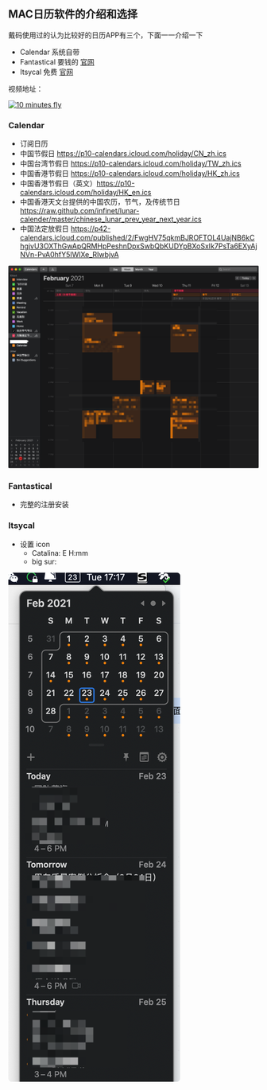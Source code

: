 ## MAC日历软件的介绍和选择
戴码使用过的认为比较好的日历APP有三个，下面一一介绍一下
- Calendar 系统自带
- Fantastical 要钱的 [官网](https://flexibits.com/fantastical)
- Itsycal 免费 [官网](https://www.mowglii.com/itsycal/)


视频地址：

[![10 minutes fly](https://i9.ytimg.com/vi/WINXNeTMulU/mqdefault.jpg?time=1614142200000&sqp=CPi114EG&rs=AOn4CLDFGb0pPP5nN_prsPUFQHSzvrnprQ)](https://youtu.be/WINXNeTMulU "youtube")

### Calendar
- 订阅日历
- 中国节假日 https://p10-calendars.icloud.com/holiday/CN_zh.ics
- 中国台湾节假日 https://p10-calendars.icloud.com/holiday/TW_zh.ics
- 中国香港节假日 https://p10-calendars.icloud.com/holiday/HK_zh.ics
- 中国香港节假日（英文）https://p10-calendars.icloud.com/holiday/HK_en.ics
- 中国香港天文台提供的中国农历，节气，及传统节日 https://raw.github.com/infinet/lunar-calender/master/chinese_lunar_prev_year_next_year.ics
- 中国法定放假日 https://p42-calendars.icloud.com/published/2/FwgHV75qkmBJROFTOL4UajNB6kChgjvU3OXThGwApQRMHpPeshnDpxSwbQbKUDYpBXoSxIk7PsTa6EXyAjNVn-PvA0hfY5IWlXe_RIwbjvA

![system calendar](Resources/03-calendar.png "system calendar")

### Fantastical
- 完整的注册安装

### Itsycal
- 设置 icon
  - Catalina: E H:mm
  - big sur:

![catalina](Resources/03-Itsycal.png)
